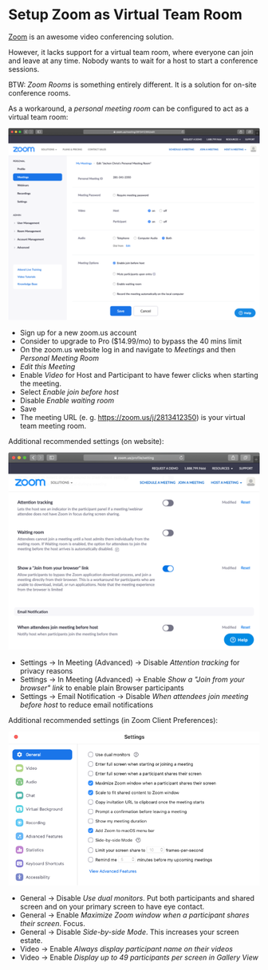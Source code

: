 # Setup Zoom as Virtual Team Room

[Zoom](https://zoom.us/) is an awesome video conferencing solution.

However, it lacks support for a virtual team room, where everyone can join and leave at any time.
Nobody wants to wait for a host to start a conference sessions.

BTW: _Zoom Rooms_ is something entirely different. It is a solution for on-site conference rooms.

As a workaround, a _personal meeting room_ can be configured to act as a virtual team room:

![zoom-personal-meeting.png](zoom-personal-meeting.png)

- Sign up for a new zoom.us account
- Consider to upgrade to Pro ($14.99/mo) to bypass the 40 mins limit
- On the zoom.us website log in and navigate to _Meetings_ and then _Personal Meeting Room_
- _Edit this Meeting_
- Enable _Video_ for Host and Participant to have fewer clicks when starting the meeting.
- Select _Enable join before host_
- Disable _Enable waiting room_
- Save
- The meeting URL (e. g. https://zoom.us/j/2813412350) is your virtual team meeting room.

Additional recommended settings (on website):

![zoom-settings-website.png](zoom-settings-website.png)

- Settings -> In Meeting (Advanced) -> Disable _Attention tracking_ for privacy reasons
- Settings -> In Meeting (Advanced) -> Enable _Show a "Join from your browser" link_ to enable plain Browser participants
- Settings -> Email Notification -> Disable _When attendees join meeting before host_ to reduce email notifications

Additional recommended settings (in Zoom Client Preferences):

![zoom-settings-client-general.png](zoom-settings-client-general.png)

- General -> Disable _Use dual monitors_. Put both participants and shared screen and on your primary screen to have eye contact.
- General -> Enable _Maximize Zoom window when a participant shares their screen_. Focus.
- General -> Disable _Side-by-side Mode_. This increases your screen estate.
- Video -> Enable _Always display participant name on their videos_
- Video -> Enable _Display up to 49 participants per screen in Gallery View_




